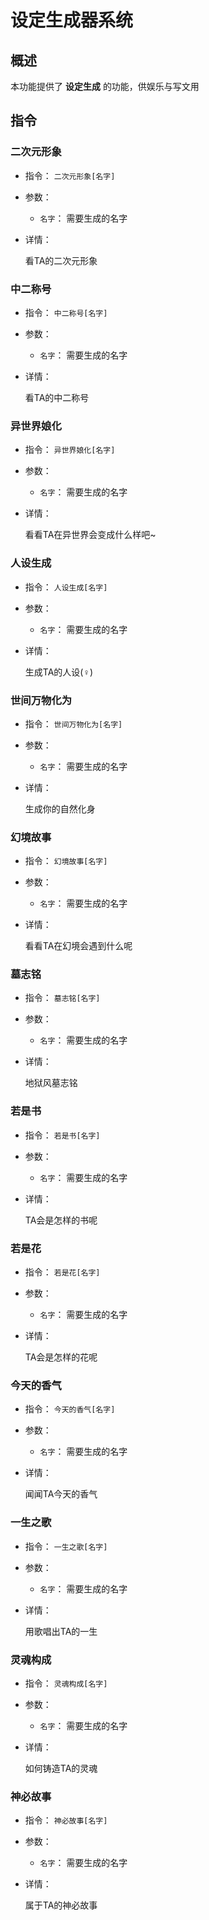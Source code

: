 # 设定生成器系统

## 概述

本功能提供了 **设定生成** 的功能，供娱乐与写文用

## 指令

### 二次元形象

- 指令： `二次元形象[名字]`

- 参数：

  - `名字`： 需要生成的名字

- 详情：

  看TA的二次元形象

### 中二称号

- 指令： `中二称号[名字]`

- 参数：

  - `名字`： 需要生成的名字

- 详情：

  看TA的中二称号

### 异世界娘化

- 指令： `异世界娘化[名字]`

- 参数：

  - `名字`： 需要生成的名字

- 详情：

  看看TA在异世界会变成什么样吧~

### 人设生成

- 指令： `人设生成[名字]`

- 参数：

  - `名字`： 需要生成的名字

- 详情：

  生成TA的人设(♀)

### 世间万物化为

- 指令： `世间万物化为[名字]`

- 参数：

  - `名字`： 需要生成的名字

- 详情：

  生成你的自然化身

### 幻境故事

- 指令： `幻境故事[名字]`

- 参数：

  - `名字`： 需要生成的名字

- 详情：

  看看TA在幻境会遇到什么呢

### 墓志铭

- 指令： `墓志铭[名字]`

- 参数：

  - `名字`： 需要生成的名字

- 详情：

  地狱风墓志铭

### 若是书

- 指令： `若是书[名字]`

- 参数：

  - `名字`： 需要生成的名字

- 详情：

  TA会是怎样的书呢

### 若是花

- 指令： `若是花[名字]`

- 参数：

  - `名字`： 需要生成的名字

- 详情：

  TA会是怎样的花呢

### 今天的香气

- 指令： `今天的香气[名字]`

- 参数：

  - `名字`： 需要生成的名字

- 详情：

  闻闻TA今天的香气

### 一生之歌

- 指令： `一生之歌[名字]`

- 参数：

  - `名字`： 需要生成的名字

- 详情：

  用歌唱出TA的一生

### 灵魂构成

- 指令： `灵魂构成[名字]`

- 参数：

  - `名字`： 需要生成的名字

- 详情：

  如何铸造TA的灵魂

### 神必故事

- 指令： `神必故事[名字]`

- 参数：

  - `名字`： 需要生成的名字

- 详情：

  属于TA的神必故事
